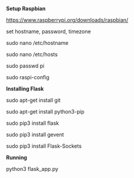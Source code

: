 **Setup Raspbian**

https://www.raspberrypi.org/downloads/raspbian/

set hostname, password, timezone

sudo nano /etc/hostname

sudo nano /etc/hosts

sudo passwd pi

sudo raspi-config

**Installing Flask**

sudo apt-get install git

sudo apt-get install python3-pip

sudo pip3 install flask

sudo pip3 install gevent

sudo pip3 install Flask-Sockets

**Running**

python3 flask_app.py <path to DB>
